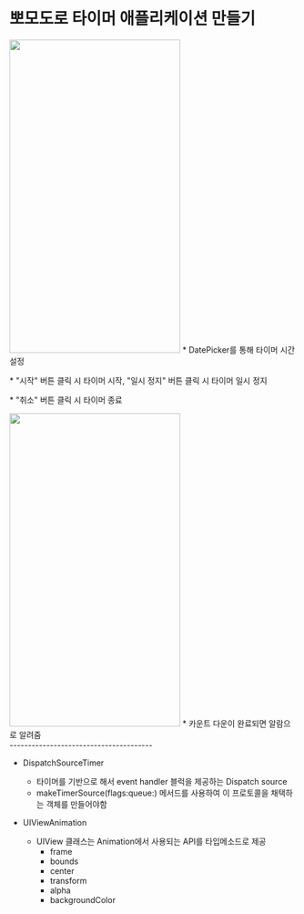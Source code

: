 뽀모도로 타이머 애플리케이션 만들기
===========
<img src="https://user-images.githubusercontent.com/55949986/204124763-4c3bda60-b8ae-4ce6-b6b8-8684a523d6eb.gif" width="300" height="550"/>
* DatePicker를 통해 타이머 시간 설정<p>
* "시작" 버튼 클릭 시 타이머 시작, "일시 정지" 버튼 클릭 시 타이머 일시 정지<p>
* "취소" 버튼 클릭 시 타이머 종료<p>
<p>
<img src="https://user-images.githubusercontent.com/55949986/204124762-c0eb90f2-53e3-4c27-9da8-d9d8347524f2.gif" width="300" height="550"/>
* 카운트 다운이 완료되면 알람으로 알려줌<br>
---------------------------------------

* DispatchSourceTimer
  * 타이머를 기반으로 해서 event handler 블럭을 제공하는 Dispatch source
  * makeTimerSource(flags:queue:) 메서드를 사용하여 이 프로토콜을 채택하는 객체를 만들어야함

* UIViewAnimation
  * UIView 클래스는 Animation에서 사용되는 API를 타입메소드로 제공
    * frame
    * bounds
    * center
    * transform
    * alpha
    * backgroundColor
